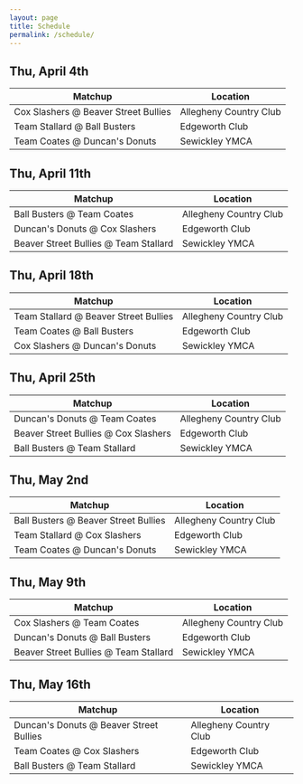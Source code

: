 ```yaml
---
layout: page
title: Schedule
permalink: /schedule/
---
```


## Thu, April 4th

| Matchup | Location |
|---------|----------|
| Cox Slashers @ Beaver Street Bullies | Allegheny Country Club      |
| Team Stallard @ Ball Busters | Edgeworth Club       |
| Team Coates @ Duncan's Donuts | Sewickley YMCA     |

## Thu, April 11th

| Matchup | Location |
|---------|----------|
| Ball Busters @ Team Coates | Allegheny Country Club      |
| Duncan's Donuts @ Cox Slashers | Edgeworth Club       |
| Beaver Street Bullies @ Team Stallard | Sewickley YMCA     |

## Thu, April 18th

| Matchup | Location |
|---------|----------|
| Team Stallard @ Beaver Street Bullies | Allegheny Country Club      |
| Team Coates @ Ball Busters | Edgeworth Club       |
| Cox Slashers @ Duncan's Donuts | Sewickley YMCA     |

## Thu, April 25th

| Matchup | Location |
|---------|----------|
| Duncan's Donuts @ Team Coates | Allegheny Country Club      |
| Beaver Street Bullies @ Cox Slashers | Edgeworth Club       |
| Ball Busters @ Team Stallard | Sewickley YMCA     |

## Thu, May 2nd

| Matchup | Location |
|---------|----------|
| Ball Busters @ Beaver Street Bullies | Allegheny Country Club      |
| Team Stallard @ Cox Slashers | Edgeworth Club       |
| Team Coates @ Duncan's Donuts | Sewickley YMCA     |

## Thu, May 9th

| Matchup | Location |
|---------|----------|
| Cox Slashers @ Team Coates | Allegheny Country Club      |
| Duncan's Donuts @ Ball Busters | Edgeworth Club       |
| Beaver Street Bullies @ Team Stallard | Sewickley YMCA     |

## Thu, May 16th

| Matchup | Location |
|---------|----------|
| Duncan's Donuts @ Beaver Street Bullies | Allegheny Country Club      |
| Team Coates @ Cox Slashers | Edgeworth Club       |
| Ball Busters @ Team Stallard | Sewickley YMCA     |
